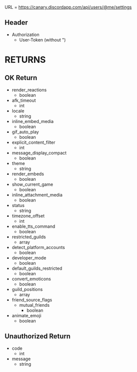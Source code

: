 URL = https://canary.discordapp.com/api/users/@me/settings

## Header
* Authorization
    * User-Token (without ")
# RETURNS

## OK Return
* render_reactions
    * boolean
* afk_timeout
    * int
* locale
    * string
* inline_embed_media
    * boolean
* gif_auto_play
    * boolean
* explicit_content_filter
    * int
* message_display_compact
    * boolean
* theme
    * string
* render_embeds
    * boolean
* show_current_game
    * boolean
* inline_attachment_media
    * boolean
* status
    * string
* timezone_offset
    * int
* enable_tts_command
    * boolean
* restricted_guilds
    * array
* detect_platform_accounts
    * boolean
* developer_mode
    * boolean
* default_guilds_restricted
    * boolean
* convert_emoticons
    * boolean
* guild_positions
    * array
* friend_source_flags
    * mutual_friends
        * boolean
* animate_emoji
    * boolean

## Unauthorized Return
* code
    * int
* message
    * string